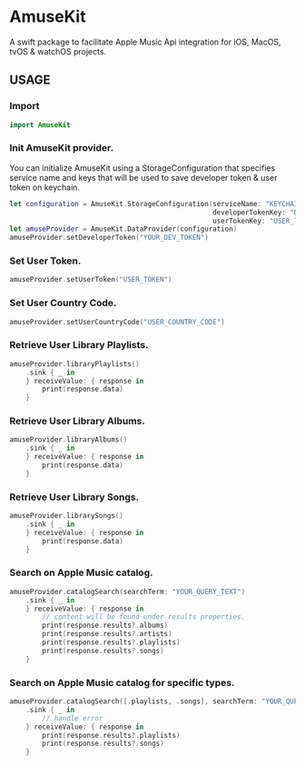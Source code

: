 # AmuseKit
A swift package to facilitate Apple Music Api integration for iOS, MacOS, tvOS & watchOS projects.

## USAGE

### Import
```swift
import AmuseKit
```

### Init AmuseKit provider.

You can initialize AmuseKit using a StorageConfiguration that specifies service name and keys that will be used to save developer token & user token on keychain.

```swift
let configuration = AmuseKit.StorageConfiguration(serviceName: "KEYCHAIN_SERVICE_NAME",
                                                  developerTokenKey: "DEV_TOKEN_KEYCHAIN_KEY",
                                                  userTokenKey: "USER_TOKEN_KEYCHAIN_KEY")
let amuseProvider = AmuseKit.DataProvider(configuration)
amuseProvider.setDeveloperToken("YOUR_DEV_TOKEN")
```

### Set User Token.

```swift
amuseProvider.setUserToken("USER_TOKEN")
```

### Set User Country Code.

```swift
amuseProvider.setUserCountryCode("USER_COUNTRY_CODE")
```


### Retrieve User Library Playlists.

```swift
amuseProvider.libraryPlaylists()
    .sink { _ in
    } receiveValue: { response in
        print(response.data)
    }
```

### Retrieve User Library Albums.

```swift
amuseProvider.libraryAlbums()
    .sink { _ in
    } receiveValue: { response in
        print(response.data)
    }
```

### Retrieve User Library Songs.

```swift
amuseProvider.librarySongs()
    .sink { _ in
    } receiveValue: { response in
        print(response.data)
    }
```

### Search on Apple Music catalog.

```swift
amuseProvider.catalogSearch(searchTerm: "YOUR_QUERY_TEXT")
    .sink { _ in
    } receiveValue: { response in
        // content will be found under results properties.
        print(response.results?.albums)
        print(response.results?.artists)
        print(response.results?.playlists)
        print(response.results?.songs)
    }
```

### Search on Apple Music catalog for specific types.

```swift
amuseProvider.catalogSearch([.playlists, .songs], searchTerm: "YOUR_QUERY_TEXT")
    .sink { _ in
        // handle error
    } receiveValue: { response in
        print(response.results?.playlists)
        print(response.results?.songs)
    }
```


